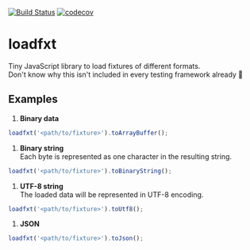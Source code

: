 [![Build Status](https://travis-ci.org/unki2aut/loadfxt.svg?branch=main)](https://travis-ci.org/unki2aut/loadfxt) [![codecov](https://codecov.io/gh/unki2aut/loadfxt/branch/main/graph/badge.svg?token=QKQXL80K7B)](https://codecov.io/gh/unki2aut/loadfxt)

# loadfxt
Tiny JavaScript library to load fixtures of different formats.  
Don't know why this isn't included in every testing framework already 🤷

## Examples

1. **Binary data**
```js
loadfxt('<path/to/fixture>').toArrayBuffer();
```

1. **Binary string**  
   Each byte is represented as one character in the resulting string.
```js
loadfxt('<path/to/fixture>').toBinaryString();
```

1. **UTF-8 string**  
   The loaded data will be represented in UTF-8 encoding.
```js
loadfxt('<path/to/fixture>').toUtf8();
```

1. **JSON**
```js
loadfxt('<path/to/fixture>').toJson();
```
